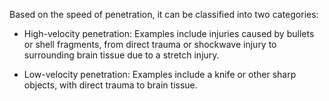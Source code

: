 Based on the speed of penetration, it can be classified into two categories:

- High-velocity penetration: Examples include injuries caused by bullets or shell fragments, from direct trauma or shockwave injury to surrounding brain tissue due to a stretch injury.

- Low-velocity penetration: Examples include a knife or other sharp objects, with direct trauma to brain tissue.